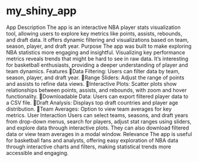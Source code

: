 # my_shiny_app
App Description
The app is an interactive NBA player stats visualization tool, allowing users to explore key metrics like points, assists, rebounds, and draft data. It offers dynamic filtering and visualizations based on team, season, player, and draft year.
Purpose
The app was built to make exploring NBA statistics more engaging and insightful. Visualizing key performance metrics reveals trends that might be hard to see in raw data. It’s interesting for basketball enthusiasts, providing a deeper understanding of player and team dynamics.
Features
Data Filtering: Users can filter data by team, season, player, and draft year.
Range Sliders: Adjust the range of points and assists to refine data views.
Interactive Plots: Scatter plots show relationships between points, assists, and rebounds, with zoom and hover functionality.
Downloadable Data: Users can export filtered player data to a CSV file.
Draft Analysis: Displays top draft countries and player age distribution.
Team Averages: Option to view team averages for key metrics.
User Interaction
Users can select teams, seasons, and draft years from drop-down menus, search for players, adjust stat ranges using sliders, and explore data through interactive plots. They can also download filtered data or view team averages in a modal window.
Relevance
The app is useful for basketball fans and analysts, offering easy exploration of NBA data through interactive charts and filters, making statistical trends more accessible and engaging.
